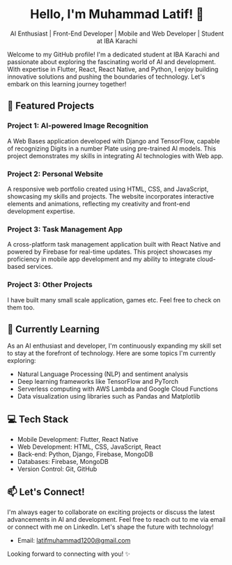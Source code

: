 <div align="center">
  <h1>Hello, I'm Muhammad Latif! 👋</h1>
  AI Enthusiast | Front-End Developer | Mobile and Web Developer | Student at IBA Karachi
</div>

Welcome to my GitHub profile! I'm a dedicated student at IBA Karachi and passionate about exploring the fascinating world of AI and development. With expertise in Flutter, React, React Native, and Python, I enjoy building innovative solutions and pushing the boundaries of technology. Let's embark on this learning journey together!


## 🔭 Featured Projects

### Project 1: AI-powered Image Recognition
  A Web Bases application developed with Django and TensorFlow, capable of recognizing Digits in a number Plate using pre-trained AI models. This project demonstrates my skills in integrating AI technologies with Web app.

### Project 2: Personal Website
  A responsive web portfolio created using HTML, CSS, and JavaScript, showcasing my skills and projects. The website incorporates interactive elements and animations, reflecting my creativity and front-end development expertise.

### Project 3: Task Management App
  A cross-platform task management application built with React Native and powered by Firebase for real-time updates. This project showcases my proficiency in mobile app development and my ability to integrate cloud-based services.

### Project 3: Other  Projects
  I have built many small scale application, games etc. Feel free to check on them too.


## 🌱 Currently Learning
As an AI enthusiast and developer, I'm continuously expanding my skill set to stay at the forefront of technology. Here are some topics I'm currently exploring:

- Natural Language Processing (NLP) and sentiment analysis
- Deep learning frameworks like TensorFlow and PyTorch
- Serverless computing with AWS Lambda and Google Cloud Functions
- Data visualization using libraries such as Pandas and Matplotlib


## 💻 Tech Stack

- Mobile Development: Flutter, React Native
- Web Development: HTML, CSS, JavaScript, React
- Back-end: Python, Django, Firebase, MongoDB
- Databases: Firebase, MongoDB
- Version Control: Git, GitHub


## 📫 Let's Connect!
  I'm always eager to collaborate on exciting projects or discuss the latest advancements in AI and development. Feel free to reach out to me via email or connect with me on LinkedIn. Let's shape the future with technology!

- Email: [latifmuhammad1200@gmail.com](latifmuhammad1200@gmail.com)
<!--- LinkedIn: [Your LinkedIn Profile](https://www.linkedin.com/in/your-profile)
-->
Looking forward to connecting with you! ✨

<!--
**latif-muhammad/latif-muhammad** is a ✨ _special_ ✨ repository because its `README.md` (this file) appears on your GitHub profile.

Here are some ideas to get you started:

- 🔭 I’m currently working on ...
- 🌱 I’m currently learning ...
- 👯 I’m looking to collaborate on ...
- 🤔 I’m looking for help with ...
- 💬 Ask me about ...
- 📫 How to reach me: ...
- 😄 Pronouns: ...
- ⚡ Fun fact: ...
-->
